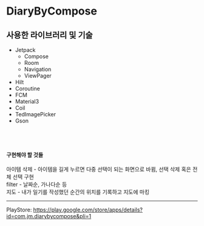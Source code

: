 # DiaryByCompose

## 사용한 라이브러리 및 기술
- Jetpack
  - Compose
  - Room
  - Navigation
  - ViewPager
- Hilt
- Coroutine
- FCM
- Material3
- Coil
- TedImagePicker
- Gson
<br><br><br><br>
#### 구현해야 할 것들

아이템 삭제 - 아이템을 길게 누르면 다중 선택이 되는 화면으로 바뀜, 선택 삭제 혹은 전체 선택 구현 
<br> 
filter - 날짜순, 가나다순 등
<br> 
지도 - 내가 일기를 작성했던 순간의 위치를 기록하고 지도에 마킹


------------------

PlayStore: https://play.google.com/store/apps/details?id=com.jm.diarybycompose&pli=1

